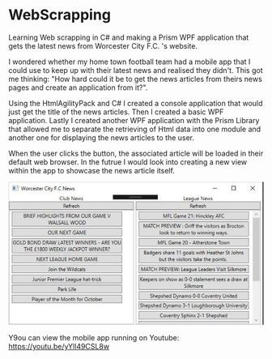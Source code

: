 # WebScrapping
Learning Web scrapping in C# and making a Prism WPF application that gets the latest news from Worcester City F.C. 's website.

I wondered whether my home town football team had a mobile app that I could use to keep up with their latest news and realised they didn't. This got me thinking: "How hard could it be to get the news articles from theirs news pages and create an application from it?".

Using the HtmlAgilityPack and C# I created a console application that would just get the title of the news articles. Then I created a basic WPF application. Lastly I created another WPF application with the Prism Library that allowed me to separate the retrieving of Html data into one module and another one for displaying the news articles to the user.

When the user clicks the button, the associated article will be loaded in their default web browser. In the futrue I would look into creating a new view within the app to showcase the news article itself.

![alt text](https://github.com/NBull92/WebScrapping/blob/master/WorcesterCity%20News%20App.jpg)

Y9ou can view the mobile app running on Youtube: https://youtu.be/yYll49CSL8w
